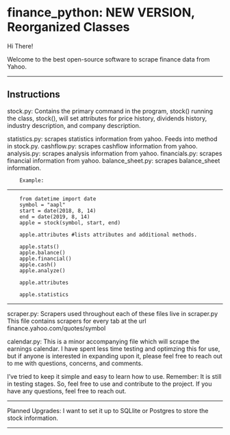 # finance_python: NEW VERSION, Reorganized Classes

Hi There!

Welcome to the best open-source software to scrape finance data from Yahoo.

-------------------------------------------------------------------------------------------
Instructions
---------------------------------------------------------------------------------------------
stock.py: Contains the primary command in the program, stock()
    running the class, stock(), will set attributes for price history, dividends history, industry description,
                           and company description.

statistics.py: scrapes statistics information from yahoo. Feeds into method in stock.py.
cashflow.py: scrapes cashflow information from yahoo.
analysis.py: scrapes analysis information from yahoo.
financials.py: scrapes financial information from yahoo.
balance_sheet.py: scrapes balance_sheet information.

        Example:
---------------------------------------------------------------------------------------------
        from datetime import date
        symbol = "aapl"
        start = date(2018, 8, 14)
        end = date(2019, 8, 14)
        apple = stock(symbol, start, end)

        apple.attributes #lists attributes and additional methods.

        apple.stats()
        apple.balance()
        apple.financial()
        apple.cash()
        apple.analyze()

        apple.attributes

        apple.statistics
--------------------------------------------------------------------------------------------

scraper.py: Scrapers used throughout each of these files live in scraper.py
    This file contains scrapers for every tab at the url finance.yahoo.com/quotes/symbol


calendar.py: This is a minor accompanying file which will scrape the earnings calendar.
    I have spent less time testing and optimzing this for use, but if anyone is interested in
    expanding upon it, please feel free to reach out to me with questions, concerns, and comments.


I’ve tried to keep it simple and easy to learn how to use.
Remember: It is still in testing stages. So, feel free to use and contribute to the project.
If you have any questions, feel free to reach out.

-----------------------------------------------------------------------------------------------

Planned Upgrades:
I want to set it up to SQLlite or Postgres to store the stock information.

-----------------------------------------------------------------------------------------------